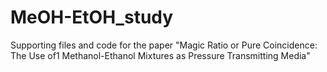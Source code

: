# MeOH-EtOH_study
Supporting files and code for the paper "Magic Ratio or Pure Coincidence: The Use of1 Methanol-Ethanol Mixtures as Pressure Transmitting Media"

